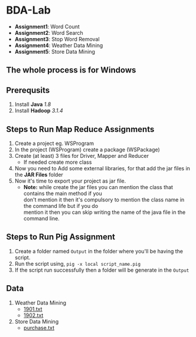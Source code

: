 # BDA-Lab

- **Assignment1**: Word Count
- **Assignment2**: Word Search
- **Assignment3**: Stop Word Removal
- **Assignment4**: Weather Data Mining
- **Assignment5**: Store Data Mining

## The whole process is for Windows

## Prerequsits 
1. Install **Java** *1.8*
2. Install **Hadoop** *3.1.4*


## Steps to Run Map Reduce Assignments
1. Create a project eg. WSProgram
2. In the project (WSProgram) create a package (WSPackage)
3. Create (at least) 3 files for Driver, Mapper and Reducer
	- If needed create more class
4. Now you need to Add some external libraries, for that add the jar files in the **JAR Files** folder
5. Now it's time to export your project as jar file.
	- **Note:** while create the jar files you can mention the class that contains the main method if you \
	don't mention it then it's compulsory to mention the class name in the command life but if you do \
	mention it then you can skip writing the name of the java file in the command line.


## Steps to Run Pig Assignment
1. Create a folder named `Output` in the folder where you'll be having the script.
2. Run the script using, `pig -x local script_name.pig`
3. If the script run successfully then a folder will be generate in the `Output`



## Data
1. Weather Data Mining
	- [1901.txt](https://drive.google.com/file/d/1FvUFA2w1_wQN-DZ-Aw44INA4n_N__qM4/view?usp=sharing)
	- [1902.txt](https://drive.google.com/file/d/1OES03G8M9XU4G3DhPT0Cvald6giuWbc_/view?usp=sharing)
2. Store Data Mining
	- [purchase.txt](https://drive.google.com/file/d/1v_nJbyclaJt_5cdeBKFU423cdlfMQMEX/view?usp=sharing)